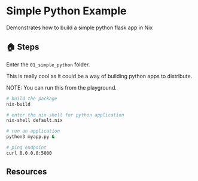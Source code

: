 # Simple Python Example

Demonstrates how to build a simple python flask app in Nix  

## 🏠 Steps

Enter the `01_simple_python` folder.  

This is really cool as it could be a way of building python apps to distribute.  

NOTE: You can run this from the playground.  

```sh
# build the package
nix-build

# enter the nix shell for python application
nix-shell default.nix

# run an application
python3 myapp.py & 

# ping endpoint
curl 0.0.0.0:5000
```

## Resources
